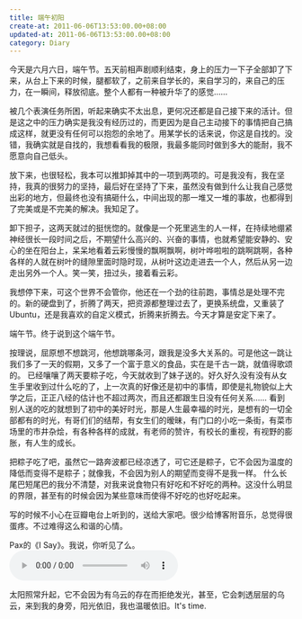 ```yaml
---
title: 端午初阳
create-at: 2011-06-06T13:53:00.00+08:00
updated-at: 2011-06-06T13:53:00.00+08:00
category: Diary
---
```


今天是六月六日，端午节。五天前相声剧顺利结束，身上的压力一下子全部卸了下来，从台上下来的时候，腿都软了，之前来自学长的，来自学习的，来自己的压力，在一瞬间，释放彻底。整个人都有一种被升华了的感觉……

被几个表演任务所困，听起来确实不太出息，更何况还都是自己接下来的活计。但是这之中的压力确实是我没有经历过的，而更因为是自己主动接下的事情把自己搞成这样，就更没有任何可以抱怨的余地了。用某学长的话来说，你这是自找的。没错，我确实就是自找的，我想看看我的极限，我最多能同时做到多大的能耐，我不愿意向自己低头。

放下来，也很轻松，我本可以推卸掉其中的一项到两项的。可是我没有，我在坚持，我真的很努力的坚持，最后好在坚持了下来，虽然没有做到什么让我自己感觉出彩的地方，但最终也没有搞砸什么，中间出现的那一堆又一堆的事故，也都得到了完美或是不完美的解决。我知足了。

卸下担子，这两天就过的挺恍惚的。就像是一个死里逃生的人一样，在持续地绷紧神经很长一段时间之后，不期望什么高兴的、兴奋的事情，也就希望能安静的、安心的坐在阳台上，呆呆地看着云彩慢慢的飘啊飘啊，树叶哗啦啦的跳啊跳啊，各种各样的人就在树叶的缝隙里面时隐时现，从树叶这边走进去一个人，然后从另一边走出另外一个人。笑一笑，扭过头，接着看云彩。

我想停下来，可这个世界不会管你，他还在一个劲的往前跑，事情总是处理不完的。新的硬盘到了，折腾了两天，把资源都整理过去了，更换系统盘，又重装了Ubuntu，还是我喜欢的自定义模式，折腾来折腾去。今天才算是安定下来了。

端午节。终于说到这个端午节。

按理说，屈原想不想跳河，他想跳哪条河，跟我是没多大关系的。可是他这一跳让我们多了一天的假期，又多了一个富于意义的食品，实在是千古一跳，就值得歌颂的。
已经嚷嚷了两天要粽子吃，今天就收到了妹子送的。好久好久没有没有从女生手里收到过什么吃的了，上一次真的好像还是初中的事情，即使是礼物貌似上大学之后，正正八经的估计也不超过两次，而且还都跟生日没有任何关系……
看到别人送的吃的就想到了初中的美好时光，那是人生最幸福的时光，是想有的一切全部都有的时光，有哥们们的结帮，有女生们的暧昧，有门口的小吃一条街，有菜市场里的市井杂烩，有各种各样的成就，有老师的赞许，有校长的重视，有视野的膨胀，有人生的成长。

把粽子吃了吧，虽然它一路奔波都已经凉透了，可它还是粽子，它不会因为温度的降低而变得不是粽子；就像我，不会因为别人的期望而变得不是我一样。
什么长尾巴短尾巴的我分不清楚，对我来说食物只有好吃和不好吃的两种。这没什么明显的界限，甚至有的时候会因为某些意味而使得不好吃的也好吃起来。

写的时候不小心在豆瓣电台上听到的，送给大家吧。很少给博客附音乐，总觉得很蛋疼。不过难得这么和谐的心情。

Pax的《I Say》。我说，你听见了么。
<audio src="http://static.comic.naver.com/staticImages/COMICWEB/NAVER/bgsound/20081202/isay_320k.mp3" controls="controls" loop="loop"  autoplay="autoplay">Pax-I Say</audio>

太阳照常升起，它不会因为有乌云的存在而拒绝发光，甚至，它会刺透层层的乌云，来到我的身旁，阳光依旧，我也温暖依旧。It's time.

